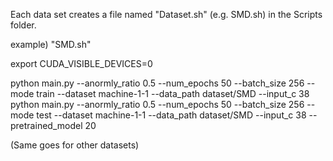 Each data set creates a file named "Dataset.sh" (e.g. SMD.sh) in the Scripts folder.

example) 
"SMD.sh" 

  export CUDA_VISIBLE_DEVICES=0

  python main.py --anormly_ratio 0.5 --num_epochs 50   --batch_size 256  --mode train --dataset machine-1-1  --data_path dataset/SMD   --input_c 38
  python main.py --anormly_ratio 0.5 --num_epochs 50   --batch_size 256     --mode test    --dataset machine-1-1   --data_path dataset/SMD     --input_c 38     --pretrained_model 20
  
  (Same goes for other datasets)
